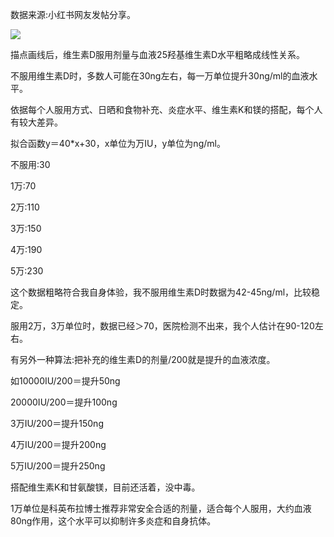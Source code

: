 数据来源:小红书网友发帖分享。

![](https://picx.zhimg.com/v2-d8039ac939926aab9b8171d386b4b019_720w.jpg?source=d16d100b)

描点画线后，维生素D服用剂量与血液25羟基维生素D水平粗略成线性关系。

不服用维生素D时，多数人可能在30ng左右，每一万单位提升30ng/ml的血液水平。

依据每个人服用方式、日晒和食物补充、炎症水平、维生素K和镁的搭配，每个人有较大差异。

拟合函数y＝40*x+30，x单位为万IU，y单位为ng/ml。

不服用:30

1万:70

2万:110

3万:150

4万:190

5万:230

这个数据粗略符合我自身体验，我不服用维生素D时数据为42-45ng/ml，比较稳定。

服用2万，3万单位时，数据已经＞70，医院检测不出来，我个人估计在90-120左右。

有另外一种算法:把补充的维生素D的剂量/200就是提升的血液浓度。

如10000IU/200＝提升50ng

20000IU/200＝提升100ng

3万IU/200＝提升150ng

4万IU/200＝提升200ng

5万IU/200＝提升250ng

搭配维生素K和甘氨酸镁，目前还活着，没中毒。

1万单位是科英布拉博士推荐非常安全合适的剂量，适合每个人服用，大约血液80ng作用，这个水平可以抑制许多炎症和自身抗体。
